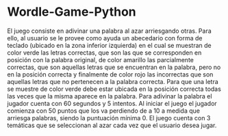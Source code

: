 # Wordle-Game-Python
El juego consiste en adivinar una palabra al azar arriesgando otras. Para ello, al usuario se le provee como ayuda un abecedario con forma de teclado (ubicado en la zona inferior izquierda) en el cual se muestran de color verde las letras correctas, que son las que se corresponden en posición con la palabra original, de color amarillo las parcialmente correctas, que son aquellas letras que se encuentran en la palabra, pero no en la posición correcta y finalmente de color rojo las incorrectas que son aquellas letras que no pertenecen a la palabra correcta. Para que una letra se muestre de color verde debe estar ubicada en la posición correcta todas las veces que la misma aparece en la palabra. Para adivinar la palabra el jugador cuenta con 60 segundos y 5 intentos. Al iniciar el juego el jugador comienza con 50 puntos que los va perdiendo de a 10 a medida que arriesga palabras, siendo la puntuación mínima 0. El juego cuenta con 3 temáticas que se seleccionan al azar cada vez que el usuario desea jugar.
